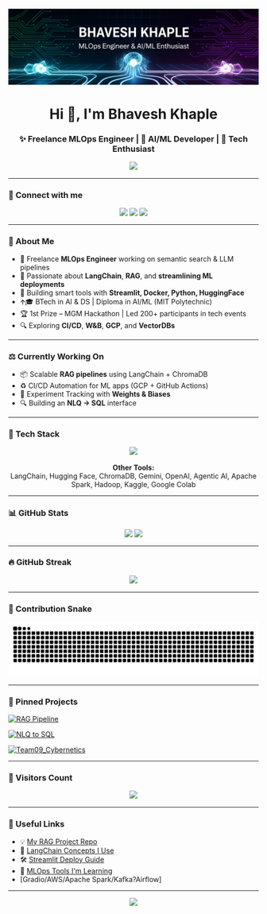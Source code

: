 <p align="center">
  <img src="banner bhavesh.png" alt="Bhavesh's banner" />
</p>

<h1 align="center">Hi 👋, I'm Bhavesh Khaple</h1>

<h3 align="center">✨ Freelance MLOps Engineer | 🤖 AI/ML Developer | 🧠 Tech Enthusiast</h3>

<p align="center">
  <img src="https://readme-typing-svg.demolab.com?font=Fira+Code&size=24&pause=1000&color=F97316&center=true&vCenter=true&width=600&lines=Hey+%F0%9F%91%8B%2C+I'm+Bhavesh+Khaple!;MLOps+Engineer+%7C+AI%2FML+Developer+%7C+RAG+Builder+%F0%9F%A4%96;Making+LLMs+Work+in+Production+%F0%9F%9A%80" />
</p>

---

### 📢 Connect with me

<p align="center">
  <a href="mailto:bhaveshkhaple@gmail.com"><img src="https://img.shields.io/badge/Gmail-D14836?style=for-the-badge&logo=gmail&logoColor=white" /></a>
  <a href="https://linkedin.com/in/bhavesh-khaple-348063268"><img src="https://img.shields.io/badge/LinkedIn-blue?style=for-the-badge&logo=linkedin&logoColor=white" /></a>
  <a href="https://github.com/BhaveshKhaple"><img src="https://img.shields.io/badge/GitHub-100000?style=for-the-badge&logo=github&logoColor=white" /></a>
</p>

---

### 🧠 About Me

- 💼 Freelance **MLOps Engineer** working on semantic search & LLM pipelines
- 🧠 Passionate about **LangChain**, **RAG**, and **streamlining ML deployments**
- 🧪 Building smart tools with **Streamlit, Docker, Python, HuggingFace**
- 🡩‍🎓 BTech in AI & DS | Diploma in AI/ML (MIT Polytechnic)
- 🏆 1st Prize – MGM Hackathon | Led 200+ participants in tech events
- 🔍 Exploring **CI/CD**, **W&B**, **GCP**, and **VectorDBs**

---

### ⚖️ Currently Working On

- 📦 Scalable **RAG pipelines** using LangChain + ChromaDB
- ♻️ CI/CD Automation for ML apps (GCP + GitHub Actions)
- 🧪 Experiment Tracking with **Weights & Biases**
- 🔍 Building an **NLQ → SQL** interface

---

### 💪 Tech Stack

<p align="center">
  <img src="https://skillicons.dev/icons?i=python,c,streamlit,docker,aws,gcp,tensorflow,pytorch,opencv,numpy,git,github,html,css,javascript,flask,postgresql,apachespark,hadoop&perline=8" />
</p>

<p align="center">
  <b>Other Tools:</b><br>
  LangChain, Hugging Face, ChromaDB, Gemini, OpenAI, Agentic AI, Apache Spark, Hadoop, Kaggle, Google Colab
</p>

---

### 📊 GitHub Stats

<p align="center">
  <img src="https://github-readme-stats.vercel.app/api?username=BhaveshKhaple&show_icons=true&theme=tokyonight" />
  <img src="https://github-readme-stats.vercel.app/api/top-langs/?username=BhaveshKhaple&layout=compact&theme=tokyonight" />
</p>

---

### 🔥 GitHub Streak

<p align="center">
  <img src="[https://github-readme-streak-stats.herokuapp.com?user=BhaveshKhaple&theme=tokyonight](https://streak-stats.demolab.com/?user=BhaveshKhaple&theme=tokyonight)" />
</p>

---

### 🐍 Contribution Snake

<p align="center">
  <picture>
    <source media="(prefers-color-scheme: dark)" srcset="https://raw.githubusercontent.com/BhaveshKhaple/BhaveshKhaple/output/github-contribution-grid-snake-dark.svg" />
    <source media="(prefers-color-scheme: light)" srcset="https://raw.githubusercontent.com/BhaveshKhaple/BhaveshKhaple/output/github-contribution-grid-snake.svg" />
    <img alt="Snake animation" src="https://raw.githubusercontent.com/BhaveshKhaple/BhaveshKhaple/output/github-contribution-grid-snake.svg" />
  </picture>
</p>

---

### 📌 Pinned Projects

[![RAG Pipeline](https://github-readme-stats.vercel.app/api/pin/?username=BhaveshKhaple&repo=RAG-prototype-Pipeline&theme=tokyonight)](https://github.com/BhaveshKhaple/RAG-prototype-Pipeline)

[![NLQ to SQL](https://github-readme-stats.vercel.app/api/pin/?username=BhaveshKhaple&repo=NLQ-2-SQL&theme=tokyonight)](https://github.com/BhaveshKhaple/NLQ-2-SQL)

[![Team09_Cybernetics](https://github-readme-stats.vercel.app/api/pin/?username=BhaveshKhaple&repo=Team09_Cybernetics&theme=tokyonight)](https://github.com/BhaveshKhaple/Team09_Cybernetics)

---

### 📿 Visitors Count

<p align="center">
  <img src="https://komarev.com/ghpvc/?username=BhaveshKhaple&color=blue&style=flat&label=Profile%20Views&labelColor=0e75b6&style=for-the-badge" />
</p>

---

### 🔗 Useful Links

- 💡 [My RAG Project Repo](https://github.com/BhaveshKhaple/RAG-prototype-Pipeline)
- 🧠 [LangChain Concepts I Use](https://python.langchain.com/)
- 🛠️ [Streamlit Deploy Guide](https://docs.streamlit.io/)
- 🎯 [MLOps Tools I'm Learning](https://wandb.ai/)
-  [Gradio/AWS/Apache Spark/Kafka?Airflow]

---

<p align="center">
  <img src="https://capsule-render.vercel.app/api?type=waving&color=0e75b6&height=100&section=footer" />
</p>
